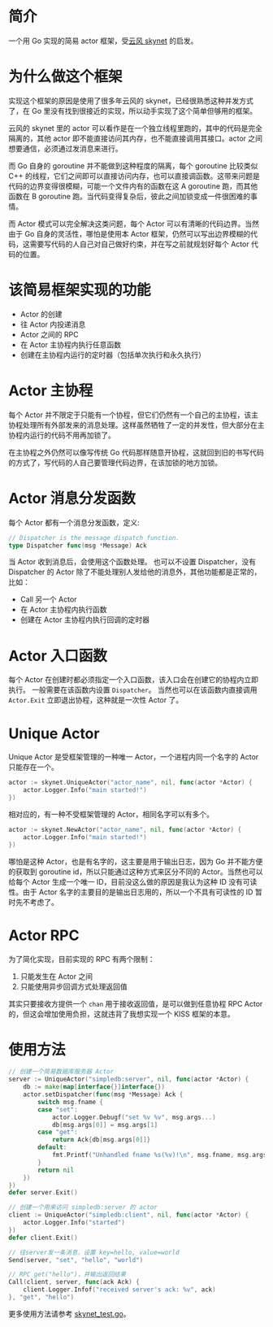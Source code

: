 # 简介
一个用 Go 实现的简易 actor 框架，受[云风 skynet](https://github.com/cloudwu/skynet) 的启发。

# 为什么做这个框架
实现这个框架的原因是使用了很多年云风的 skynet，已经很熟悉这种并发方式了，在 Go 里没有找到很接近的实现，所以动手实现了这个简单但够用的框架。

云风的 skynet 里的 actor 可以看作是在一个独立线程里跑的，其中的代码是完全隔离的，其他 actor 即不能直接访问其内存，也不能直接调用其接口。actor 之间想要通信，必须通过发消息来进行。

而 Go 自身的 goroutine 并不能做到这种程度的隔离，每个 goroutine 比较类似 C++ 的线程，它们之间即可以直接访问内存，也可以直接调函数。这带来问题是代码的边界变得很模糊，可能一个文件内有的函数在这 A goroutine 跑，而其他函数在 B goroutine 跑。当代码变得复杂后，彼此之间加锁变成一件很困难的事情。

而 Actor 模式可以完全解决这类问题，每个 Actor 可以有清晰的代码边界。当然由于 Go 自身的灵活性，哪怕是使用本 Actor 框架，仍然可以写出边界模糊的代码，这需要写代码的人自己对自己做好约束，并在写之前就规划好每个 Actor 代码的位置。

# 该简易框架实现的功能
* Actor 的创建
* 往 Actor 内投递消息
* Actor 之间的 RPC
* 在 Actor 主协程内执行任意函数
* 创建在主协程内运行的定时器（包括单次执行和永久执行）

# Actor 主协程
每个 Actor 并不限定于只能有一个协程，但它们仍然有一个自己的主协程，该主协程处理所有外部发来的消息处理。这样虽然牺牲了一定的并发性，但大部分在主协程内运行的代码不用再加锁了。

在主协程之外仍然可以像写传统 Go 代码那样随意开协程，这就回到旧的书写代码的方式了，写代码的人自己要管理代码边界，在该加锁的地方加锁。

# Actor 消息分发函数
每个 Actor 都有一个消息分发函数，定义:
```go
// Dispatcher is the message dispatch function.
type Dispatcher func(msg *Message) Ack
```
当 Actor 收到消息后，会使用这个函数处理。
也可以不设置 Dispatcher，没有 Dispatcher 的 Actor 除了不能处理别人发给他的消息外，其他功能都是正常的，比如：
* Call 另一个 Actor
* 在 Actor 主协程内执行函数
* 创建在 Actor 主协程内执行回调的定时器

# Actor 入口函数
每个 Actor 在创建时都必须指定一个入口函数，该入口会在创建它的协程内立即执行。
一般需要在该函数内设置 `Dispatcher`。
当然也可以在该函数内直接调用 `Actor.Exit` 立即退出协程，这种就是一次性 Actor 了。

# Unique Actor
Unique Actor 是受框架管理的一种唯一 Actor，一个进程内同一个名字的 Actor 只能存在一个。
```go
actor := skynet.UniqueActor("actor_name", nil, func(actor *Actor) {
    actor.Logger.Info("main started!")
})
```

相对应的，有一种不受框架管理的 Actor，相同名字可以有多个。
```go
actor := skynet.NewActor("actor_name", nil, func(actor *Actor) {
    actor.Logger.Info("main started!")
})
```
哪怕是这种 Actor，也是有名字的，这主要是用于输出日志，因为 Go 并不能方便的获取到 goroutine id，所以只能通过这种方式来区分不同的 Actor。当然也可以给每个 Actor 生成一个唯一 ID，目前没这么做的原因是我认为这种 ID 没有可读性。由于 Actor 名字的主要目的是输出日志用的，所以一个不具有可读性的 ID 暂时先不考虑了。

# Actor RPC
为了简化实现，目前实现的 RPC 有两个限制：
1. 只能发生在 Actor 之间
2. 只能使用异步回调方式处理返回值

其实只要接收方提供一个 `chan` 用于接收返回值，是可以做到任意协程 RPC Actor 的，但这会增加使用负担，这就违背了我想实现一个 KISS 框架的本意。

# 使用方法
```go
// 创建一个简易数据库服务器 Actor
server := UniqueActor("simpledb:server", nil, func(actor *Actor) {
    db := make(map[interface{}]interface{})
    actor.setDispatcher(func(msg *Message) Ack {
        switch msg.fname {
        case "set":
            actor.Logger.Debugf("set %v %v", msg.args...)
            db[msg.args[0]] = msg.args[1]
        case "get":
            return Ack{db[msg.args[0]]}
        default:
            fmt.Printf("Unhandled fname %s(%v)!\n", msg.fname, msg.args)
        }
        return nil
    })
})
defer server.Exit()

// 创建一个用来访问 simpledb:server 的 actor
client := UniqueActor("simpledb:client", nil, func(actor *Actor) {
    actor.Logger.Info("started")
})
defer client.Exit()

// 往server发一条消息，设置 key=hello, value=world
Send(server, "set", "hello", "world")

// RPC get("hello")，并输出返回结果
Call(client, server, func(ack Ack) {
    client.Logger.Infof("received server's ack: %v", ack)
}, "get", "hello")
```

更多使用方法请参考 [skynet_test.go](skynet_test.go)。
